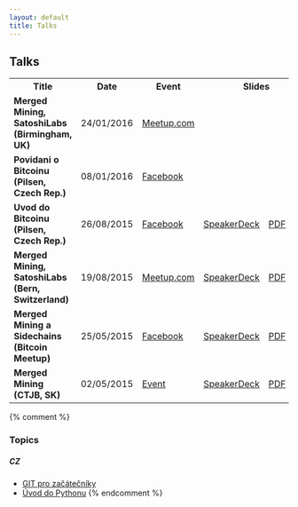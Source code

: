 ```yaml
---
layout: default
title: Talks
---
```


## Talks

<table>

<tr><th>
Title
</th><th>
Date
</th><th>
Event
</th><th colspan="3">
Slides
</th></tr>

<tr id="bitcoin-birmingham-2016"><td>
<b>Merged Mining, SatoshiLabs (Birmingham, UK)</b>
</td><td>
24/01/2016
</td><td>
<a href="http://www.meetup.com/Birmingham-Bitcoin-Meetup-Group/events/227651227/">Meetup.com</a>
</td><td>
<!-- <a href="">SpeakerDeck</a> -->
</td><td>
<!-- <a href="">PDF</a> -->
</td><td>
<a href="https://github.com/ondrejsika/merged-mining-satoshilabs-slides">GIT</a>
</td></tr>

<tr id="bitcoin-pilsen-2016"><td>
<b>Povidani o Bitcoinu (Pilsen, Czech Rep.)</b>
</td><td>
08/01/2016
</td><td>
<a href="https://www.facebook.com/events/1541402356172148/">Facebook</a>
</td><td>
<!-- <a href="">SpeakerDeck</a> -->
</td><td>
<!-- <a href="">PDF</a> -->
</td><td>
<a href="https://github.com/ondrejsika/uvod-do-bitcoinu-slides">GIT</a>
</td></tr>

<tr id="bitcoin-pilsen-2015"><td>
<b>Uvod do Bitcoinu (Pilsen, Czech Rep.)</b>
</td><td>
26/08/2015
</td><td>
<a href="https://www.facebook.com/events/1587922088138594/">Facebook</a>
</td><td>
<a href="https://speakerdeck.com/ondrejsika/uvod-do-bitcoinu-plzen">SpeakerDeck</a>
</td><td>
<a href="https://speakerd.s3.amazonaws.com/presentations/fe5a08e0c75248ffbcf6bf914b3dad79/Ondrej_Sika__Bitcoin_Intro__slides.pdf">PDF</a>
</td><td>
<a href="https://github.com/ondrejsika/uvod-do-bitcoinu-slides/tree/seraf2015">GIT</a>
</td></tr>

<tr id="bitcoin-bern-2015"><td>
<b>Merged Mining, SatoshiLabs (Bern, Switzerland)</b>
</td><td>
19/08/2015
</td><td>
<a href="http://www.meetup.com/Bitcoin-Meetup-Switzerland/events/224257387/">Meetup.com</a>
</td><td>
<a href="https://speakerdeck.com/ondrejsika/merged-mining-satoshilabs-bern">SpeakerDeck</a>
</td><td>
<a href="https://speakerd.s3.amazonaws.com/presentations/278e757a848a4e4480a456e90137fbd7/Ondrej_Sika__Merged_Mining_Bern__slides.pdf">PDF</a>
</td><td>
<a href="https://github.com/ondrejsika/merged-mining-satoshilabs-slides/tree/bern2015">GIT</a>
</td></tr>

<tr><td>
<b>Merged Mining a Sidechains (Bitcoin Meetup)</b>
</td><td>
25/05/2015
</td><td>
<a href="https://www.facebook.com/events/100799940255426/">Facebook</a>
</td><td>
<a href="https://speakerdeck.com/ondrejsika/merged-mining-a-sidechains-bitcoin-meetup">SpeakerDeck</a>
</td><td>
<a href="https://speakerd.s3.amazonaws.com/presentations/667b7f7262834fd3bb2b45e493b822ce/merged_mining_sidechains.pdf">PDF</a>
</td><td>
</td></tr>

<tr id="ctjb-2015"><td>
<b>Merged Mining (CTJB, SK)</b>
</td><td>
02/05/2015
</td><td>
<a href="http://ctjb.net/2015">Event</a>
</td><td>
<a href="https://speakerdeck.com/ondrejsika/merged-mining-ctjb">SpeakerDeck</a>
</td><td>
<a href="http://drive.ondrejsika.com/talks/2015/merged-mining-ctjb/Ondrej_Sika__Merged_Mining__slides.pdf">PDF</a>
</td><td>
<a href="https://github.com/ondrejsika/merged-mining-slides/tree/ctjb">GIT</a>
</td></tr>

</table>

<script>
if(window.location.hash) {
    hash = window.location.hash.slice(1);
    row = document.getElementById(hash);
    row.style.backgroundColor = '#DDDDDD';
}
</script>


{% comment %}
### Topics

##### CZ

* [GIT pro začátečníky](git-pro-zacatecniky-cz.html)
* [Úvod do Pythonu](uvod-do-pytonu-cz.html)
{% endcomment %}


